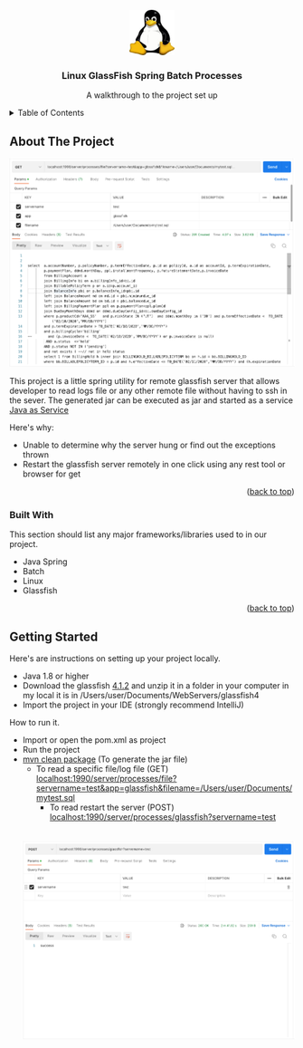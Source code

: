 <br />
<div align="center">
  <a href="https://github.com/krysngabi/likabo">
    <img src="linux.jpg" alt="Logo" width="80" height="80">
  </a>

<h3 align="center"> Linux GlassFish Spring Batch Processes
</h3>

  <p align="center">
    A walkthrough to the project set up

  </p>
</div>

<!-- TABLE OF CONTENTS -->
<details>
  <summary>Table of Contents</summary>
  <ol>
    <li>
      <a href="#about-the-project">About The Project</a>
      <ul>
        <li><a href="#built-with">Tech Stack</a></li>
      </ul>
    </li>
    <li>
      <a href="#getting-started">Getting Started</a>
    </li>
    
  </ol>
</details>

<!-- ABOUT THE PROJECT -->
## About The Project

<div align="center">
    <img src="readfile.png" alt="Read File"/>
</div>

This project is a little spring utility for remote glassfish server that allows developer to read logs file or any other remote file without having to ssh in the sever. The generated jar can be executed as jar and started as a service <a href=" https://www.baeldung.com/linux/run-java-application-as-service">Java as Service</a></li>

Here's why:
* Unable to determine why the server hung or find out the exceptions thrown
* Restart the glassfish server remotely in one click using any rest tool or browser for get

<p align="right">(<a href="#top">back to top</a>)</p>

### Built With

This section should list any major frameworks/libraries used to in our project.

* Java Spring
* Batch
* Linux
* Glassfish

<p align="right">(<a href="#top">back to top</a>)</p>

<!-- GETTING STARTED -->
## Getting Started

Here's are instructions on setting up your project locally.

* Java 1.8 or higher
* Download the glassfish
  <a href="https://javaee.github.io/glassfish/download">4.1.2</a> and unzip it in a folder in your computer in my local it is in /Users/user/Documents/WebServers/glassfish4
* Import the project in your IDE (strongly recommend IntelliJ)


How to run it.

* Import or open the pom.xml as project
* Run the project
* <a href="#">mvn clean package</a> (To generate the jar file)
  * To read a specific file/log file (GET)
  <a href="#">localhost:1990/server/processes/file?servername=test&app=glassfish&filename=/Users/user/Documents/mytest.sql</a>
    * To read restart the server (POST)
  <a href="#">localhost:1990/server/processes/glassfish?servername=test</a>
    </br></br></br>
  <div align="center">
    <img src="restartserver.png" alt="Restart Server"/>
</div>
